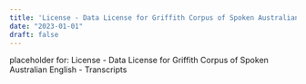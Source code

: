 ```yaml
---
title: 'License - Data License for Griffith Corpus of Spoken Australian English - Transcripts'
date: "2023-01-01"
draft: false
---
```



placeholder for: License - Data License for Griffith Corpus of Spoken Australian English - Transcripts